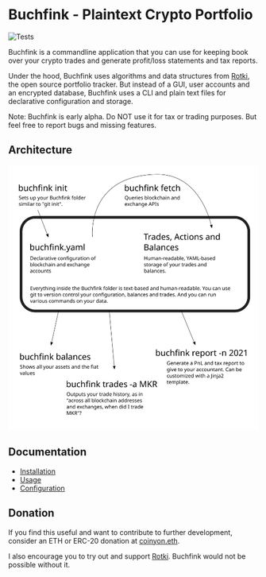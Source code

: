 # Buchfink - Plaintext Crypto Portfolio

![Tests](https://github.com/coinyon/buchfink/workflows/Tests/badge.svg)

Buchfink is a commandline application that you can use for keeping book over
your crypto trades and generate profit/loss statements and tax reports.

Under the hood, Buchfink uses algorithms and data structures from
[Rotki](https://github.com/rotki/rotki), the open source portfolio tracker. But
instead of a GUI, user accounts and an encrypted database, Buchfink uses a
CLI and plain text files for declarative configuration and storage.

Note: Buchfink is early alpha. Do NOT use it for tax or trading purposes.
But feel free to report bugs and missing features.

## Architecture

![Buchfink Architecture](./Architecture.svg)

## Documentation

* [Installation](docs/installation.md)
* [Usage](docs/usage.md)
* [Configuration](docs/configuration.md)

## Donation

If you find this useful and want to contribute to further development, consider an
ETH or ERC-20 donation at [coinyon.eth](https://etherscan.io/address/coinyon.eth).

I also encourage you to try out and support
[Rotki](https://github.com/rotki/rotki). Buchfink would not be possible without it.
